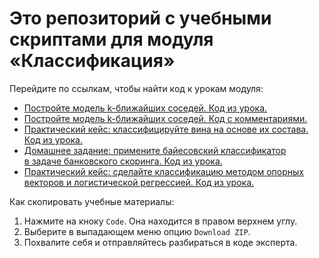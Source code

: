 # Это репозиторий с учебными скриптами для модуля «Классификация»

Перейдите по ссылкам, чтобы найти код к урокам модуля:
- [Постройте модель k-ближайших соседей. Код из урока.](https://github.com/Eduson-DataScience/DataScience/blob/main/Classification/knn_practice.ipynb)
-  [Постройте модель k-ближайших соседей. Код с комментариями.](https://github.com/Eduson-DataScience/DataScience/blob/main/Classification/knn_example.ipynb)
- [Практический кейс: классифицируйте вина на основе их состава. Код из урока.](https://github.com/Eduson-DataScience/DataScience/blob/main/Classification/classification_practice.ipynb)
-  [Домашнее задание: примените байесовский классификатор в задаче банковского скоринга. Код из урока.](https://github.com/Eduson-DataScience/DataScience/blob/main/Classification/classification_hometask.ipynb)
-  [Практический кейс: сделайте классификацию методом опорных векторов и логистической регрессией. Код из урока.](https://github.com/Eduson-DataScience/DataScience/blob/main/Classification/svm_logreg_example.ipynb)

Как скопировать учебные материалы:
1. Нажмите на кноку <code>Code</code>. Она находится в правом верхнем углу.
2. Выберите в выпадающем меню опцию <code>Download ZIP</code>.
3. Похвалите себя и отправляйтесь разбираться в коде эксперта.

